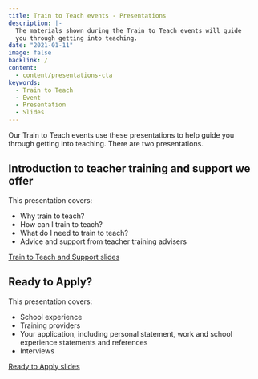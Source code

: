 ```yaml
---
title: Train to Teach events - Presentations
description: |-
  The materials shown during the Train to Teach events will guide
  you through getting into teaching.
date: "2021-01-11"
image: false
backlink: /
content:
  - content/presentations-cta
keywords:
  - Train to Teach
  - Event
  - Presentation
  - Slides
---
```


Our Train to Teach events use these presentations to help guide you through 
getting into teaching. There are two presentations.

## Introduction to teacher training and support we offer

This presentation covers:

- Why train to teach?
- How can I train to teach?
- What do I need to train to teach?
- Advice and support from teacher training advisers

<a href="/assets/documents/train-to-teach-and-support.pdf" class="call-to-action-icon-button">
    Train to Teach and Support slides
    <i class="fas fa-file-pdf"></i>
</a>

## Ready to Apply?

This presentation covers:

- School experience
- Training providers
- Your application, including personal statement, work and school experience statements and references
- Interviews

<a href="/assets/documents/ready-to-apply.pdf" class="call-to-action-icon-button">
    Ready to Apply slides
    <i class="fas fa-file-pdf"></i>
</a>

